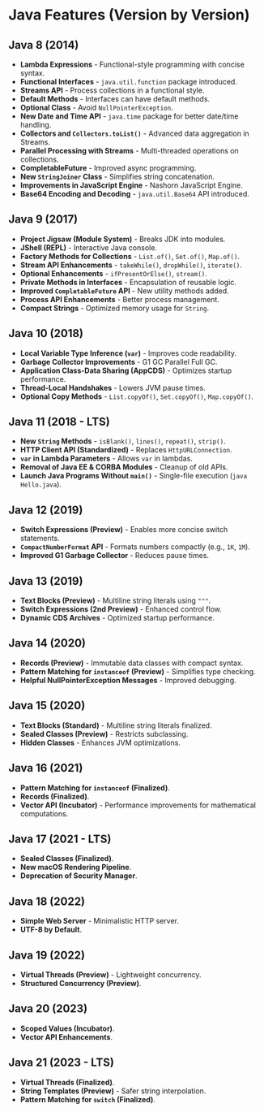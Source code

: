 # Java Features (Version by Version)

## Java 8 (2014)
- **Lambda Expressions** - Functional-style programming with concise syntax.
- **Functional Interfaces** - `java.util.function` package introduced.
- **Streams API** - Process collections in a functional style.
- **Default Methods** - Interfaces can have default methods.
- **Optional Class** - Avoid `NullPointerException`.
- **New Date and Time API** - `java.time` package for better date/time handling.
- **Collectors and `Collectors.toList()`** - Advanced data aggregation in Streams.
- **Parallel Processing with Streams** - Multi-threaded operations on collections.
- **CompletableFuture** - Improved async programming.
- **New `StringJoiner` Class** - Simplifies string concatenation.
- **Improvements in JavaScript Engine** - Nashorn JavaScript Engine.
- **Base64 Encoding and Decoding** - `java.util.Base64` API introduced.

## Java 9 (2017)
- **Project Jigsaw (Module System)** - Breaks JDK into modules.
- **JShell (REPL)** - Interactive Java console.
- **Factory Methods for Collections** - `List.of()`, `Set.of()`, `Map.of()`.
- **Stream API Enhancements** - `takeWhile()`, `dropWhile()`, `iterate()`.
- **Optional Enhancements** - `ifPresentOrElse()`, `stream()`.
- **Private Methods in Interfaces** - Encapsulation of reusable logic.
- **Improved `CompletableFuture` API** - New utility methods added.
- **Process API Enhancements** - Better process management.
- **Compact Strings** - Optimized memory usage for `String`.

## Java 10 (2018)
- **Local Variable Type Inference (`var`)** - Improves code readability.
- **Garbage Collector Improvements** - G1 GC Parallel Full GC.
- **Application Class-Data Sharing (AppCDS)** - Optimizes startup performance.
- **Thread-Local Handshakes** - Lowers JVM pause times.
- **Optional Copy Methods** - `List.copyOf()`, `Set.copyOf()`, `Map.copyOf()`.

## Java 11 (2018 - LTS)
- **New `String` Methods** - `isBlank()`, `lines()`, `repeat()`, `strip()`.
- **HTTP Client API (Standardized)** - Replaces `HttpURLConnection`.
- **`var` in Lambda Parameters** - Allows `var` in lambdas.
- **Removal of Java EE & CORBA Modules** - Cleanup of old APIs.
- **Launch Java Programs Without `main()`** - Single-file execution (`java Hello.java`).

## Java 12 (2019)
- **Switch Expressions (Preview)** - Enables more concise switch statements.
- **`CompactNumberFormat` API** - Formats numbers compactly (e.g., `1K`, `1M`).
- **Improved G1 Garbage Collector** - Reduces pause times.

## Java 13 (2019)
- **Text Blocks (Preview)** - Multiline string literals using `"""`.
- **Switch Expressions (2nd Preview)** - Enhanced control flow.
- **Dynamic CDS Archives** - Optimized startup performance.

## Java 14 (2020)
- **Records (Preview)** - Immutable data classes with compact syntax.
- **Pattern Matching for `instanceof` (Preview)** - Simplifies type checking.
- **Helpful NullPointerException Messages** - Improved debugging.

## Java 15 (2020)
- **Text Blocks (Standard)** - Multiline string literals finalized.
- **Sealed Classes (Preview)** - Restricts subclassing.
- **Hidden Classes** - Enhances JVM optimizations.

## Java 16 (2021)
- **Pattern Matching for `instanceof` (Finalized)**.
- **Records (Finalized)**.
- **Vector API (Incubator)** - Performance improvements for mathematical computations.

## Java 17 (2021 - LTS)
- **Sealed Classes (Finalized)**.
- **New macOS Rendering Pipeline**.
- **Deprecation of Security Manager**.

## Java 18 (2022)
- **Simple Web Server** - Minimalistic HTTP server.
- **UTF-8 by Default**.

## Java 19 (2022)
- **Virtual Threads (Preview)** - Lightweight concurrency.
- **Structured Concurrency (Preview)**.

## Java 20 (2023)
- **Scoped Values (Incubator)**.
- **Vector API Enhancements**.

## Java 21 (2023 - LTS)
- **Virtual Threads (Finalized)**.
- **String Templates (Preview)** - Safer string interpolation.
- **Pattern Matching for `switch` (Finalized)**.
